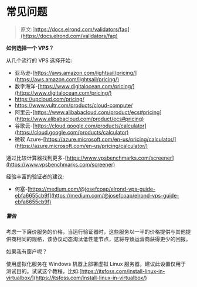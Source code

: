 # 常见问题

> 原文:[https://docs.elrond.com/validators/faq](https://docs.elrond.com/validators/faq)

 **如何选择一个 VPS？**

从几个流行的 VPS 选择开始:

*   亚马逊-[https://aws.amazon.com/lightsail/pricing/](https://aws.amazon.com/lightsail/pricing/)
*   数字海洋-[https://www.digitalocean.com/pricing/](https://www.digitalocean.com/pricing/)
*   https://upcloud.com/pricing/
*   https://www.vultr.com/products/cloud-compute/
*   阿里云-[https://www.alibabacloud.com/product/ecs#pricing](https://www.alibabacloud.com/product/ecs#pricing)
*   谷歌云-[https://cloud.google.com/products/calculator](https://cloud.google.com/products/calculator)
*   微软 Azure-[https://azure.microsoft.com/en-us/pricing/calculator/](https://azure.microsoft.com/en-us/pricing/calculator/)

通过比较计算器找到更多-[https://www.vpsbenchmarks.com/screener](https://www.vpsbenchmarks.com/screener)

经验丰富的验证者的建议:

*   何塞-[https://medium.com/@josefcoap/elrond-vps-guide-ebfa6655cb9f](https://medium.com/@josefcoap/elrond-vps-guide-ebfa6655cb9f)

##### 警告

考虑一下廉价服务的价格，当运行验证器时，这些服务以一半的价格提供与其他提供商相同的规格，该协议动态淘汰低性能节点，这将导致运营商获得更少的回报。

如果我有窗户呢？

使用虚拟化服务在 Windows 机器上部署虚拟 Linux 服务器。建议此设置仅用于测试目的。试试这个教程，比如:[https://itsfoss.com/install-linux-in-virtualbox/](https://itsfoss.com/install-linux-in-virtualbox/)
